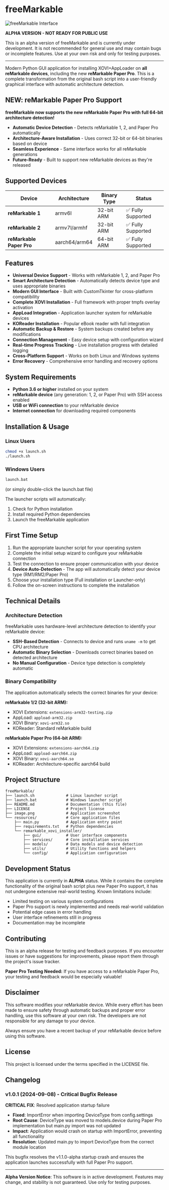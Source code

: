 # freeMarkable

![freeMarkable Interface](image.png)

**ALPHA VERSION - NOT READY FOR PUBLIC USE**

This is an alpha version of freeMarkable and is currently under development. It is not recommended for general use and may contain bugs or incomplete features. Use at your own risk and only for testing purposes.

---

Modern Python GUI application for installing XOVI+AppLoader on **all reMarkable devices**, including the new **reMarkable Paper Pro**. This is a complete transformation from the original bash script into a user-friendly graphical interface with automatic architecture detection.

## NEW: reMarkable Paper Pro Support

**freeMarkable now supports the new reMarkable Paper Pro with full 64-bit architecture detection!**

- **Automatic Device Detection** - Detects reMarkable 1, 2, and Paper Pro automatically
- **Architecture-Aware Installation** - Uses correct 32-bit or 64-bit binaries based on device
- **Seamless Experience** - Same interface works for all reMarkable generations
- **Future-Ready** - Built to support new reMarkable devices as they're released

## Supported Devices

| Device | Architecture | Binary Type | Status |
|--------|-------------|-------------|---------|
| **reMarkable 1** | armv6l | 32-bit ARM | ✅ Fully Supported |
| **reMarkable 2** | armv7l/armhf | 32-bit ARM | ✅ Fully Supported |
| **reMarkable Paper Pro** | aarch64/arm64 | 64-bit ARM | ✅ Fully Supported |

## Features

- **Universal Device Support** - Works with reMarkable 1, 2, and Paper Pro
- **Smart Architecture Detection** - Automatically detects device type and uses appropriate binaries
- **Modern GUI Interface** - Built with CustomTkinter for cross-platform compatibility
- **Complete XOVI Installation** - Full framework with proper tmpfs overlay activation
- **AppLoad Integration** - Application launcher system for reMarkable devices
- **KOReader Installation** - Popular eBook reader with full integration
- **Automatic Backup & Restore** - System backups created before any modifications
- **Connection Management** - Easy device setup with configuration wizard
- **Real-time Progress Tracking** - Live installation progress with detailed logging
- **Cross-Platform Support** - Works on both Linux and Windows systems
- **Error Recovery** - Comprehensive error handling and recovery options

## System Requirements

- **Python 3.6 or higher** installed on your system
- **reMarkable device** (any generation: 1, 2, or Paper Pro) with SSH access enabled
- **USB or WiFi connection** to your reMarkable device
- **Internet connection** for downloading required components

## Installation & Usage

### Linux Users
```bash
chmod +x launch.sh
./launch.sh
```

### Windows Users
```cmd
launch.bat
```
(or simply double-click the launch.bat file)

The launcher scripts will automatically:
1. Check for Python installation
2. Install required Python dependencies
3. Launch the freeMarkable application

## First Time Setup

1. Run the appropriate launcher script for your operating system
2. Complete the initial setup wizard to configure your reMarkable connection
3. Test the connection to ensure proper communication with your device
4. **Device Auto-Detection** - The app will automatically detect your device type (RM1/RM2/Paper Pro)
5. Choose your installation type (Full installation or Launcher-only)
6. Follow the on-screen instructions to complete the installation

## Technical Details

### Architecture Detection

freeMarkable uses hardware-level architecture detection to identify your reMarkable device:

- **SSH-Based Detection** - Connects to device and runs `uname -m` to get CPU architecture
- **Automatic Binary Selection** - Downloads correct binaries based on detected architecture
- **No Manual Configuration** - Device type detection is completely automatic

### Binary Compatibility

The application automatically selects the correct binaries for your device:

**reMarkable 1/2 (32-bit ARM):**
- XOVI Extensions: `extensions-arm32-testing.zip`
- AppLoad: `appload-arm32.zip`
- XOVI Binary: `xovi-arm32.so`
- KOReader: Standard reMarkable build

**reMarkable Paper Pro (64-bit ARM):**
- XOVI Extensions: `extensions-aarch64.zip`
- AppLoad: `appload-aarch64.zip` 
- XOVI Binary: `xovi-aarch64.so`
- KOReader: Architecture-specific aarch64 build

## Project Structure

```
freeMarkable/
├── launch.sh              # Linux launcher script
├── launch.bat             # Windows launcher script  
├── README.md              # Documentation (this file)
├── LICENSE                # Project license
├── image.png              # Application screenshot
└── resources/             # Core application files
    ├── main.py            # Application entry point
    ├── requirements.txt   # Python dependencies
    └── remarkable_xovi_installer/
        ├── gui/           # User interface components
        ├── services/      # Core installation services
        ├── models/        # Data models and device detection
        ├── utils/         # Utility functions and helpers
        └── config/        # Application configuration
```

## Development Status

This application is currently in **ALPHA** status. While it contains the complete functionality of the original bash script plus new Paper Pro support, it has not undergone extensive real-world testing. Known limitations include:

- Limited testing on various system configurations
- Paper Pro support is newly implemented and needs real-world validation
- Potential edge cases in error handling
- User interface refinements still in progress
- Documentation may be incomplete

## Contributing

This is an alpha release for testing and feedback purposes. If you encounter issues or have suggestions for improvements, please report them through the project's issue tracker.

**Paper Pro Testing Needed:** If you have access to a reMarkable Paper Pro, your testing and feedback would be especially valuable!

## Disclaimer

This software modifies your reMarkable device. While every effort has been made to ensure safety through automatic backups and proper error handling, use this software at your own risk. The developers are not responsible for any damage to your device.

Always ensure you have a recent backup of your reMarkable device before using this software.

## License

This project is licensed under the terms specified in the LICENSE file.

## Changelog

### v1.0.1 (2024-09-08) - Critical Bugfix Release

**CRITICAL FIX**: Resolved application startup failure

- **Fixed**: ImportError when importing DeviceType from config.settings
- **Root Cause**: DeviceType was moved to models.device during Paper Pro implementation but main.py import was not updated
- **Impact**: Application would crash on startup with ImportError, preventing all functionality
- **Resolution**: Updated main.py to import DeviceType from the correct module location

This bugfix resolves the v1.1.0-alpha startup crash and ensures the application launches successfully with full Paper Pro support.

---

**Alpha Version Notice**: This software is in active development. Features may change, and stability is not guaranteed. Use only for testing purposes.
